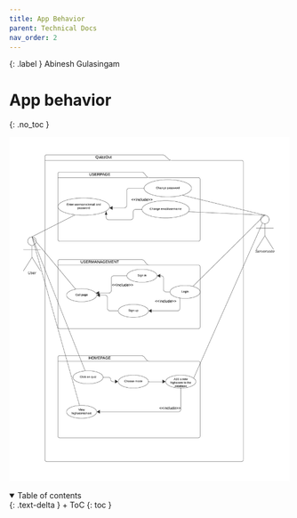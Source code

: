 ```yaml
---
title: App Behavior
parent: Technical Docs
nav_order: 2
---
```


{: .label }
Abinesh Gulasingam
# App behavior
{: .no_toc }

![Anwendungsfalldiagramm](https://github.com/Sebi2030/QuizzOut/blob/main/docs/assets/images/Anwendungsfalldiagramm.png)

<details open markdown="block">
{: .text-delta }
<summary>Table of contents</summary>
+ ToC
{: toc }
</details>
